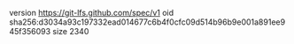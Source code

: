 version https://git-lfs.github.com/spec/v1
oid sha256:d3034a93c197332ead014677c6b4f0cfc09d514b96b9e001a891ee945f356093
size 2340
